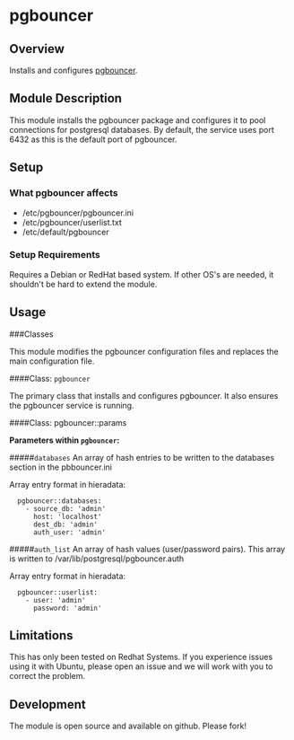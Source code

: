 # pgbouncer

## Overview
Installs and configures [pgbouncer](https://wiki.postgresql.org/wiki/PgBouncer).

## Module Description
This module installs the pgbouncer package and configures it to pool connections for postgresql databases.
By default, the service uses port 6432 as this is the default port of pgbouncer.

## Setup

### What pgbouncer affects

* /etc/pgbouncer/pgbouncer.ini
* /etc/pgbouncer/userlist.txt
* /etc/default/pgbouncer

### Setup Requirements 

Requires a Debian or RedHat based system. If other OS's are needed, it shouldn't be hard to extend the module.

## Usage

###Classes

This module modifies the pgbouncer configuration files and replaces the main configuration file.

####Class: `pgbouncer`

The primary class that installs and configures pgbouncer.  It also ensures the pgbouncer service is running.

####Class: pgbouncer::params

**Parameters within `pgbouncer`:**

#####`databases`
An array of hash entries to be written to the databases section in the pbbouncer.ini

Array entry format in hieradata:

```
  pgbouncer::databases:
    - source_db: 'admin'
      host: 'localhost'
      dest_db: 'admin'
      auth_user: 'admin'
```

#####`auth_list`
An array of hash values (user/password pairs).
This array is written to /var/lib/postgresql/pgbouncer.auth

Array entry format in hieradata:

```
  pgbouncer::userlist:
    - user: 'admin'
      password: 'admin'
```

## Limitations

This has only been tested on Redhat Systems. If you experience issues using it with Ubuntu, please open an issue and we will work with you to correct the problem.

## Development

The module is open source and available on github.  Please fork!
